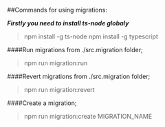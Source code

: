 ##Commands for using migrations:

***Firstly you need to install ts-node globaly***
> npm install -g ts-node
> npm install -g typescript

####Run migrations from ./src.migration folder;
> npm run migration:run 

####Revert migrations from ./src.migration folder;
> npm run migration:revert

####Create a migration;
> npm run migration:create MIGRATION_NAME
